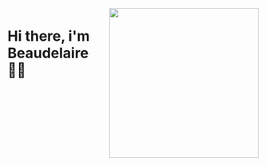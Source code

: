 <img align="right" src="https://media4.giphy.com/media/3owypkjxtrXUvhJiCY/giphy.gif" width="300"/>

# Hi there, i'm Beaudelaire 👋🏽
